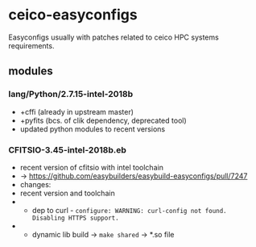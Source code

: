 # ceico-easyconfigs
Easyconfigs usually with patches related to ceico HPC systems requirements.

## modules

### lang/Python/2.7.15-intel-2018b
* +cffi (already in upstream master)
* +pyfits (bcs. of clik dependency, deprecated tool)
* updated python modules to recent versions

### CFITSIO-3.45-intel-2018b.eb
* recent version of cfitsio with intel toolchain
* -> https://github.com/easybuilders/easybuild-easyconfigs/pull/7247
* changes:
 * recent version and toolchain
 * + dep to curl - `configure: WARNING: curl-config not found. Disabling HTTPS support.`
 * + dynamic lib build -> `make shared` -> \*.so file


